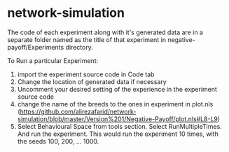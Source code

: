 # network-simulation

The code of each experiment along with it's generated data are in a separate folder named as the title of that experiment in negative-payoff/Experiments directory. 

To Run a particular Experiment:

1. import the experiment source code in Code tab
2. Change the location of generated data if necessary 
3. Uncomment your desired setting of the experience in the experiment source code
4. change the name of the breeds to the ones in experiment in plot.nls
(https://github.com/alirezafarid/network-simulation/blob/master/Version%201/Negative-Payoff/plot.nls#L8-L9)
5. Select Behavioural Space from tools section. Select RunMultipleTimes. And run the experiment. 
This would run the experiment 10 times, with the seeds 100, 200, ... 1000.



